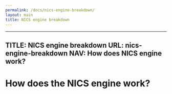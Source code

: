 ```yaml
---
permalink: /docs/nics-engine-breakdown/
layout: main
title: NICS engine breakdown
---
```


---
TITLE: NICS engine breakdown
URL: nics-engine-breakdown
NAV: How does NICS engine work?
---

# How does the NICS engine work?